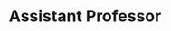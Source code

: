 ---
layout: person
name: "Yueming Lv"
image: "/assets/people/yueminglv.png"
title: "Assistant Professor"
category: "Fulltime Faculty"
biography: |
  <p>Yueming Lyu is an Assistant Professor at the School of Intelligent Science and Technology. Her research interests include artificial intelligence visual content generation and security. In recent years, she has focused on image and video generation, portrait synthesis and analysis, as well as adversarial attack and defense for large models. She has published numerous academic papers in international journals and conferences in the field, including IEEE TPAMI, CVPR, etc. She has long served as a reviewer for international journals and conferences such as TIP, TCSVT, NeurIPS, CVPR, ICCV, and ECCV, etc. She obtained her Ph.D. from the Institute of Automation, Chinese Academy of Sciences in 2024 and conducted an academic visit to the National University of Singapore in 2023. She has been honored with awards such as the President's Award of the Chinese Academy of Sciences, Outstanding Graduate of the Chinese Academy of Sciences, and Outstanding Graduate of Beijing.</p>
links:
  - link: "https://scholar.google.com/citations?user=TxuK84wAAAAJ"
    icon: "scholar"
  - link: "ymlv@nju.edu.cn"
    icon: "email"
  - link: "https://yueming6568.github.io/"
    icon: "website"
office: "Nanyong Building West 526"
---